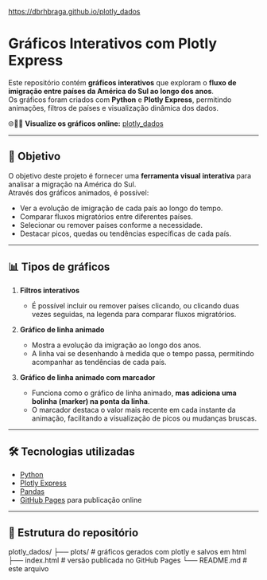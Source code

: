 
https://dbrhbraga.github.io/plotly_dados
# Gráficos Interativos com Plotly Express

Este repositório contém **gráficos interativos** que exploram o **fluxo de imigração entre países da América do Sul ao longo dos anos**.  
Os gráficos foram criados com **Python** e **Plotly Express**, permitindo animações, filtros de países e visualização dinâmica dos dados.

🌐🔗🚨 **Visualize os gráficos online:**  [plotly_dados](https://dbrhbraga.github.io/plotly_dados)

---

## 🎯 Objetivo

O objetivo deste projeto é fornecer uma **ferramenta visual interativa** para analisar a migração na América do Sul.  
Através dos gráficos animados, é possível:

- Ver a evolução de imigração de cada país ao longo do tempo.  
- Comparar fluxos migratórios entre diferentes países.  
- Selecionar ou remover países conforme a necessidade.  
- Destacar picos, quedas ou tendências específicas de cada país.

---

## 📊 Tipos de gráficos

1. **Filtros interativos**  
   - É possível incluir ou remover países clicando, ou clicando duas vezes seguidas, na legenda para comparar fluxos migratórios.

2. **Gráfico de linha animado**  
   - Mostra a evolução da imigração ao longo dos anos.  
   - A linha vai se desenhando à medida que o tempo passa, permitindo acompanhar as tendências de cada país.

3. **Gráfico de linha animado com marcador**  
   - Funciona como o gráfico de linha animado, **mas adiciona uma bolinha (marker) na ponta da linha**.  
   - O marcador destaca o valor mais recente em cada instante da animação, facilitando a visualização de picos ou mudanças bruscas.


---

## 🛠 Tecnologias utilizadas

- [Python](https://www.python.org/)  
- [Plotly Express](https://plotly.com/python/plotly-express/)  
- [Pandas](https://pandas.pydata.org/)  
- [GitHub Pages](https://pages.github.com/) para publicação online

---

## 📂 Estrutura do repositório
plotly_dados/
├── plots/ # gráficos gerados com plotly e salvos em html
├── index.html # versão publicada no GitHub Pages
└── README.md # este arquivo


